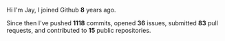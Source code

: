Hi I'm Jay, I joined Github **8** years ago.

Since then I've pushed **1118** commits, opened **36** issues, submitted **83** pull requests, and contributed to **15** public repositories.
